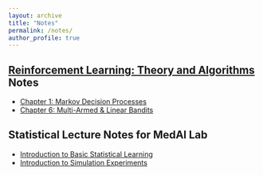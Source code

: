 ```yaml
---
layout: archive
title: "Notes"
permalink: /notes/
author_profile: true
---
```

## [Reinforcement Learning: Theory and Algorithms](https://rltheorybook.github.io/) Notes
* [Chapter 1: Markov Decision Processes](https://keanson.github.io/files/AJKSChapter1.html)
* [Chapter 6: Multi-Armed & Linear Bandits](https://keanson.github.io/files/AJKSChapter6.html)

## Statistical Lecture Notes for MedAI Lab
* [Introduction to Basic Statistical Learning](https://keanson.github.io/files/Lecture2.pdf)
* [Introduction to Simulation Experiments](https://keanson.github.io/files/Lecture3.pdf) 
